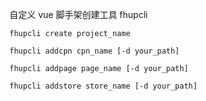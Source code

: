 自定义 vue 脚手架创建工具 fhupcli

```
fhupcli create project_name
```

```
fhupcli addcpn cpn_name [-d your_path]
```

```
fhupcli addpage page_name [-d your_path]
```

```
fhupcli addstore store_name [-d your_path]
```
